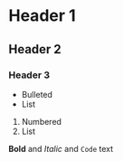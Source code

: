 # Header 1
## Header 2
### Header 3

- Bulleted
- List

1. Numbered
2. List

**Bold** and _Italic_ and `Code` text
